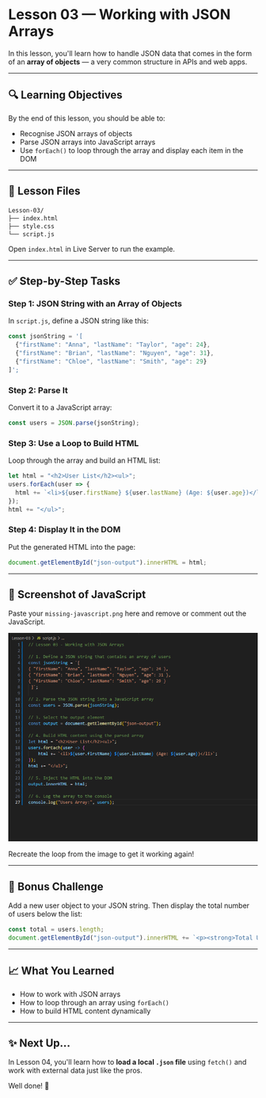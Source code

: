 # Lesson 03 — Working with JSON Arrays

In this lesson, you'll learn how to handle JSON data that comes in the form of an **array of objects** — a very common structure in APIs and web apps.

---

## 🔍 Learning Objectives
By the end of this lesson, you should be able to:
- Recognise JSON arrays of objects
- Parse JSON arrays into JavaScript arrays
- Use `forEach()` to loop through the array and display each item in the DOM

---

## 📂 Lesson Files
```
Lesson-03/
├── index.html
├── style.css
└── script.js
```
Open `index.html` in Live Server to run the example.

---

## ✅ Step-by-Step Tasks

### Step 1: JSON String with an Array of Objects
In `script.js`, define a JSON string like this:

```js
const jsonString = '[
  {"firstName": "Anna", "lastName": "Taylor", "age": 24},
  {"firstName": "Brian", "lastName": "Nguyen", "age": 31},
  {"firstName": "Chloe", "lastName": "Smith", "age": 29}
]';
```

### Step 2: Parse It
Convert it to a JavaScript array:

```js
const users = JSON.parse(jsonString);
```

### Step 3: Use a Loop to Build HTML
Loop through the array and build an HTML list:

```js
let html = "<h2>User List</h2><ul>";
users.forEach(user => {
  html += `<li>${user.firstName} ${user.lastName} (Age: ${user.age})</li>`;
});
html += "</ul>";
```

### Step 4: Display It in the DOM
Put the generated HTML into the page:

```js
document.getElementById("json-output").innerHTML = html;
```

---

## 🤖 Screenshot of JavaScript
Paste your `missing-javascript.png` here and remove or comment out the JavaScript.

![Screenshot of JSON array loop](missing-javascript.png)

Recreate the loop from the image to get it working again!

---

## 🧪 Bonus Challenge
Add a new user object to your JSON string. Then display the total number of users below the list:

```js
const total = users.length;
document.getElementById("json-output").innerHTML += `<p><strong>Total Users:</strong> ${total}</p>`;
```

---

## 📈 What You Learned
- How to work with JSON arrays
- How to loop through an array using `forEach()`
- How to build HTML content dynamically

---

## ✨ Next Up...
In Lesson 04, you'll learn how to **load a local `.json` file** using `fetch()` and work with external data just like the pros.

Well done! 🚀


